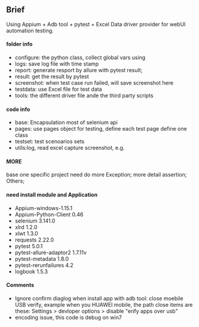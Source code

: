﻿## Brief ##
Using Appium + Adb tool + pytest + Excel Data driver provider for webUI
automation testing.

#### folder info ####
- configure: the python class, collect global vars using
- logs: save log file with time stamp
- report: generate resport by allure with pytest result;
- result: get the result by pytest
- screenshot: when test case run failed, will save screenshot here
- testdata: use Excel file for test data
- tools: the different driver file ande the third party scripts

#### code info ####
- base: Encapsulation most of selenium api
- pages: use pages object for testing, define each test page define one class
- testset: test scenoarios sets
- utils:log, read excel capture screenshot, e.g.

#### MORE ####
base one specific project need do more
Exception;
more detail assertion;
Others;

#### need install module  and Application ####
-  Appium-windows-1.15.1
-  Appium-Python-Client 0.46
-  selenium  3.141.0
-  xlrd  1.2.0
-  xlwt  1.3.0
-  requests  2.22.0
-  pytest                 5.0.1
-  pytest-allure-adaptor2 1.7.11v
-  pytest-metadata        1.8.0
-  pytest-rerunfailures 4.2
-  logbook 1.5.3

#### Comments ####
- Ignore confirm diaglog when install app with adb tool: close moebile USB
verify, example when you HUAWEI mobile, the path close items are these:
Settings > devloper options > disable "erify apps over usb"
- encoding issue, this code is debug on win7